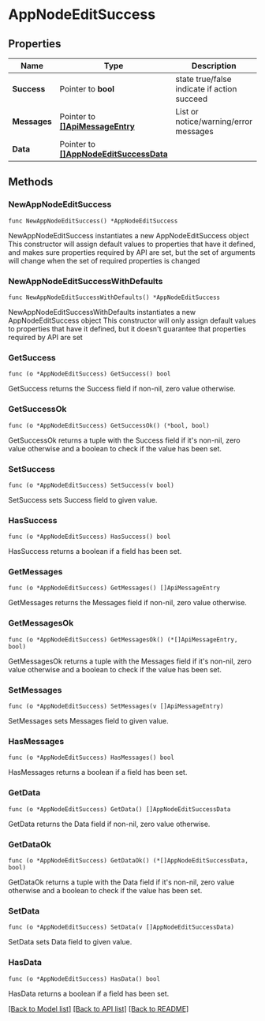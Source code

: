 # AppNodeEditSuccess

## Properties

Name | Type | Description | Notes
------------ | ------------- | ------------- | -------------
**Success** | Pointer to **bool** | state true/false indicate if action succeed | [optional] 
**Messages** | Pointer to [**[]ApiMessageEntry**](ApiMessageEntry.md) | List or notice/warning/error messages | [optional] 
**Data** | Pointer to [**[]AppNodeEditSuccessData**](AppNodeEditSuccessData.md) |  | [optional] 

## Methods

### NewAppNodeEditSuccess

`func NewAppNodeEditSuccess() *AppNodeEditSuccess`

NewAppNodeEditSuccess instantiates a new AppNodeEditSuccess object
This constructor will assign default values to properties that have it defined,
and makes sure properties required by API are set, but the set of arguments
will change when the set of required properties is changed

### NewAppNodeEditSuccessWithDefaults

`func NewAppNodeEditSuccessWithDefaults() *AppNodeEditSuccess`

NewAppNodeEditSuccessWithDefaults instantiates a new AppNodeEditSuccess object
This constructor will only assign default values to properties that have it defined,
but it doesn't guarantee that properties required by API are set

### GetSuccess

`func (o *AppNodeEditSuccess) GetSuccess() bool`

GetSuccess returns the Success field if non-nil, zero value otherwise.

### GetSuccessOk

`func (o *AppNodeEditSuccess) GetSuccessOk() (*bool, bool)`

GetSuccessOk returns a tuple with the Success field if it's non-nil, zero value otherwise
and a boolean to check if the value has been set.

### SetSuccess

`func (o *AppNodeEditSuccess) SetSuccess(v bool)`

SetSuccess sets Success field to given value.

### HasSuccess

`func (o *AppNodeEditSuccess) HasSuccess() bool`

HasSuccess returns a boolean if a field has been set.

### GetMessages

`func (o *AppNodeEditSuccess) GetMessages() []ApiMessageEntry`

GetMessages returns the Messages field if non-nil, zero value otherwise.

### GetMessagesOk

`func (o *AppNodeEditSuccess) GetMessagesOk() (*[]ApiMessageEntry, bool)`

GetMessagesOk returns a tuple with the Messages field if it's non-nil, zero value otherwise
and a boolean to check if the value has been set.

### SetMessages

`func (o *AppNodeEditSuccess) SetMessages(v []ApiMessageEntry)`

SetMessages sets Messages field to given value.

### HasMessages

`func (o *AppNodeEditSuccess) HasMessages() bool`

HasMessages returns a boolean if a field has been set.

### GetData

`func (o *AppNodeEditSuccess) GetData() []AppNodeEditSuccessData`

GetData returns the Data field if non-nil, zero value otherwise.

### GetDataOk

`func (o *AppNodeEditSuccess) GetDataOk() (*[]AppNodeEditSuccessData, bool)`

GetDataOk returns a tuple with the Data field if it's non-nil, zero value otherwise
and a boolean to check if the value has been set.

### SetData

`func (o *AppNodeEditSuccess) SetData(v []AppNodeEditSuccessData)`

SetData sets Data field to given value.

### HasData

`func (o *AppNodeEditSuccess) HasData() bool`

HasData returns a boolean if a field has been set.


[[Back to Model list]](../README.md#documentation-for-models) [[Back to API list]](../README.md#documentation-for-api-endpoints) [[Back to README]](../README.md)


